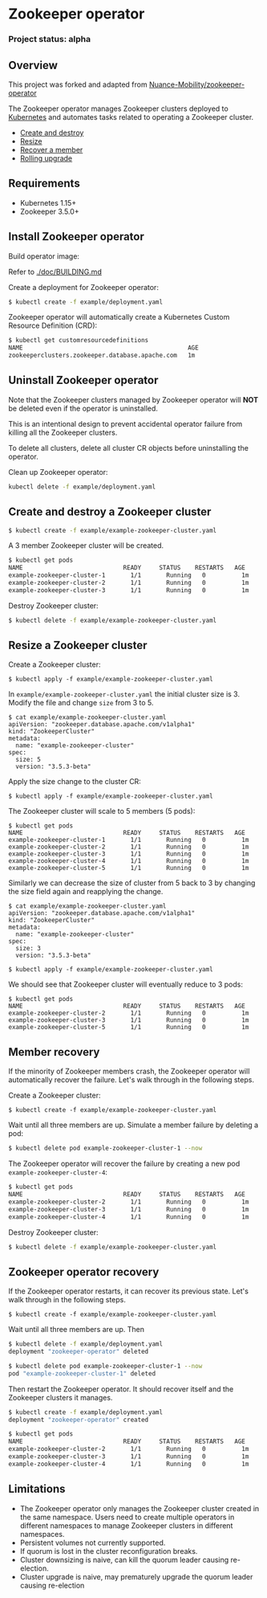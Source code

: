 # Zookeeper operator

### Project status: alpha

## Overview

This project was forked and adapted from [Nuance-Mobility/zookeeper-operator][original-operator-url]

The Zookeeper operator manages Zookeeper clusters deployed to [Kubernetes][k8s-home] and automates tasks related to operating a Zookeeper cluster.

- [Create and destroy](#create-and-destroy-a-zookeeper-cluster)
- [Resize](#resize-a-zookeeper-cluster)
- [Recover a member](#member-recovery)
- [Rolling upgrade](#upgrade-a-zookeeper-cluster)

## Requirements

- Kubernetes 1.15+
- Zookeeper 3.5.0+

## Install Zookeeper operator

Build operator image:

Refer to [./doc/BUILDING.md][building-file]

Create a deployment for Zookeeper operator:

```bash
$ kubectl create -f example/deployment.yaml
```

Zookeeper operator will automatically create a Kubernetes Custom Resource Definition (CRD):

```bash
$ kubectl get customresourcedefinitions
NAME                                              AGE
zookeeperclusters.zookeeper.database.apache.com   1m
```

## Uninstall Zookeeper operator

Note that the Zookeeper clusters managed by Zookeeper operator will **NOT** be deleted even if the operator is uninstalled.

This is an intentional design to prevent accidental operator failure from killing all the Zookeeper clusters.

To delete all clusters, delete all cluster CR objects before uninstalling the operator.

Clean up Zookeeper operator:

```bash
kubectl delete -f example/deployment.yaml
```

## Create and destroy a Zookeeper cluster

```bash
$ kubectl create -f example/example-zookeeper-cluster.yaml
```

A 3 member Zookeeper cluster will be created.

```bash
$ kubectl get pods
NAME                            READY     STATUS    RESTARTS   AGE
example-zookeeper-cluster-1       1/1       Running   0          1m
example-zookeeper-cluster-2       1/1       Running   0          1m
example-zookeeper-cluster-3       1/1       Running   0          1m
```

Destroy Zookeeper cluster:

```bash
$ kubectl delete -f example/example-zookeeper-cluster.yaml
```

## Resize a Zookeeper cluster

Create a Zookeeper cluster:

```
$ kubectl apply -f example/example-zookeeper-cluster.yaml
```

In `example/example-zookeeper-cluster.yaml` the initial cluster size is 3.
Modify the file and change `size` from 3 to 5.

```
$ cat example/example-zookeeper-cluster.yaml
apiVersion: "zookeeper.database.apache.com/v1alpha1"
kind: "ZookeeperCluster"
metadata:
  name: "example-zookeeper-cluster"
spec:
  size: 5
  version: "3.5.3-beta"
```

Apply the size change to the cluster CR:
```
$ kubectl apply -f example/example-zookeeper-cluster.yaml
```
The Zookeeper cluster will scale to 5 members (5 pods):
```
$ kubectl get pods
NAME                            READY     STATUS    RESTARTS   AGE
example-zookeeper-cluster-1       1/1       Running   0          1m
example-zookeeper-cluster-2       1/1       Running   0          1m
example-zookeeper-cluster-3       1/1       Running   0          1m
example-zookeeper-cluster-4       1/1       Running   0          1m
example-zookeeper-cluster-5       1/1       Running   0          1m
```

Similarly we can decrease the size of cluster from 5 back to 3 by changing the size field again and reapplying the change.

```
$ cat example/example-zookeeper-cluster.yaml
apiVersion: "zookeeper.database.apache.com/v1alpha1"
kind: "ZookeeperCluster"
metadata:
  name: "example-zookeeper-cluster"
spec:
  size: 3
  version: "3.5.3-beta"
```
```
$ kubectl apply -f example/example-zookeeper-cluster.yaml
```

We should see that Zookeeper cluster will eventually reduce to 3 pods:

```
$ kubectl get pods
NAME                            READY     STATUS    RESTARTS   AGE
example-zookeeper-cluster-2       1/1       Running   0          1m
example-zookeeper-cluster-3       1/1       Running   0          1m
example-zookeeper-cluster-5       1/1       Running   0          1m
```

## Member recovery

If the minority of Zookeeper members crash, the Zookeeper operator will automatically recover the failure.
Let's walk through in the following steps.

Create a Zookeeper cluster:

```
$ kubectl create -f example/example-zookeeper-cluster.yaml
```

Wait until all three members are up. Simulate a member failure by deleting a pod:

```bash
$ kubectl delete pod example-zookeeper-cluster-1 --now
```

The Zookeeper operator will recover the failure by creating a new pod `example-zookeeper-cluster-4`:

```bash
$ kubectl get pods
NAME                            READY     STATUS    RESTARTS   AGE
example-zookeeper-cluster-2       1/1       Running   0          1m
example-zookeeper-cluster-3       1/1       Running   0          1m
example-zookeeper-cluster-4       1/1       Running   0          1m
```

Destroy Zookeeper cluster:
```bash
$ kubectl delete -f example/example-zookeeper-cluster.yaml
```

## Zookeeper operator recovery

If the Zookeeper operator restarts, it can recover its previous state.
Let's walk through in the following steps.

```
$ kubectl create -f example/example-zookeeper-cluster.yaml
```

Wait until all three members are up. Then

```bash
$ kubectl delete -f example/deployment.yaml
deployment "zookeeper-operator" deleted

$ kubectl delete pod example-zookeeper-cluster-1 --now
pod "example-zookeeper-cluster-1" deleted
```

Then restart the Zookeeper operator. It should recover itself and the Zookeeper clusters it manages.

```bash
$ kubectl create -f example/deployment.yaml
deployment "zookeeper-operator" created

$ kubectl get pods
NAME                            READY     STATUS    RESTARTS   AGE
example-zookeeper-cluster-2       1/1       Running   0          1m
example-zookeeper-cluster-3       1/1       Running   0          1m
example-zookeeper-cluster-4       1/1       Running   0          1m
```


## Limitations

- The Zookeeper operator only manages the Zookeeper cluster created in the same namespace. Users need to create multiple operators in different namespaces to manage Zookeeper clusters in different namespaces.
- Persistent volumes not currently supported.
- If quorum is lost in the cluster reconfiguration breaks.
- Cluster downsizing is naive, can kill the quorum leader causing re-election.
- Cluster upgrade is naive, may prematurely upgrade the quorum leader causing re-election


[k8s-home]: http://kubernetes.io
[original-operator-url]: https://github.com/Nuance-Mobility/zookeeper-operator
[building-file]: ./doc/BUILDING.md